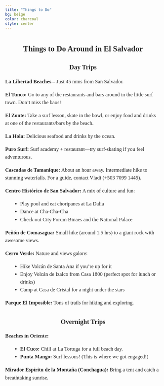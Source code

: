 ```yaml
---
title: "Things to Do"
bg: beige
color: charcoal
style: center
---
```



<!-- Things to Do Around El Salvador -->
<div style="
  color: #2C2C2C;
  font-family: 'Playfair Display', serif;
  line-height: 1.5;
  text-align: center;
  max-width: 800px;
  margin: 40px auto;
">

  <!-- Section Title -->
  <strong>
    <div style="font-size: 1.8em; margin-bottom: 1em;">
      Things to Do Around in El Salvador
    </div>
  </strong>

  <!-- Day Trips -->
  <strong>
    <div style="font-size: 1.5em; margin-bottom: 0.5em;">
      Day Trips
    </div>
  </strong>

  <div style="font-size: 1.2em; margin-bottom: 2em; text-align: left;">
    <p><strong>La Libertad Beaches</strong> – Just 45 mins from San Salvador.</p>
    <p><strong>El Tunco:</strong> Go to any of the restaurants and bars around in the little surf town. Don’t miss the baos!</p>
    <p><strong>El Zonte:</strong> Take a surf lesson, skate in the bowl, or enjoy food and drinks at one of the restaurants/bars by the beach.</p>
    <p><strong>La Hola:</strong> Delicious seafood and drinks by the ocean.</p>
    <p><strong>Puro Surf:</strong> Surf academy + restaurant—try surf-skating if you feel adventurous.</p>
    <p><strong>Cascadas de Tamanique:</strong> About an hour away. Intermediate hike to stunning waterfalls. For a guide, contact Vladi (+503 7099 1445).</p>
    <p><strong>Centro Histórico de San Salvador:</strong> A mix of culture and fun:
      <ul style="list-style-type: disc; margin-left: 20px;">
        <li>Play pool and eat choripanes at La Dalia</li>
        <li>Dance at Cha-Cha-Cha</li>
        <li>Check out City Forum Binaes and the National Palace</li>
      </ul>
    </p>
    <p><strong>Peñón de Comasagua:</strong> Small hike (around 1.5 hrs) to a giant rock with awesome views.</p>
    <p><strong>Cerro Verde:</strong> Nature and views galore:
      <ul style="list-style-type: disc; margin-left: 20px;">
        <li>Hike Volcán de Santa Ana if you’re up for it</li>
        <li>Enjoy Volcán de Izalco from Casa 1800 (perfect spot for lunch or drinks)</li>
        <li>Camp at Casa de Cristal for a night under the stars</li>
      </ul>
    </p>
    <p><strong>Parque El Imposible:</strong> Tons of trails for hiking and exploring.</p>
  </div>

  <!-- Overnight Trips -->
  <strong>
    <div style="font-size: 1.5em; margin-bottom: 0.5em;">
      Overnight Trips
    </div>
  </strong>

  <div style="font-size: 1.2em; margin-bottom: 2em; text-align: left;">
    <p><strong>Beaches in Oriente:</strong></p>
    <ul style="list-style-type: disc; margin-left: 20px;">
      <li><strong>El Cuco:</strong> Chill at La Tortuga for a full beach day.</li>
      <li><strong>Punta Mango:</strong> Surf lessons! (This is where we got engaged!)</li>
    </ul>
    <p><strong>Mirador Espíritu de la Montaña (Conchagua):</strong> Bring a tent and catch a breathtaking sunrise.</p>
  </div>

</div>
